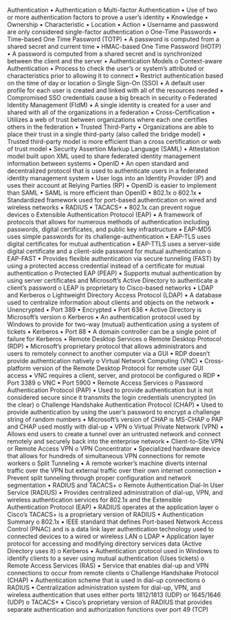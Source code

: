 <!-- ---
layout: post
title:  "CompTIA Security+ SY0-501 Study Notes - Phần B15: Authentication"
author: blackeye
categories: [ exam network, security, comptia, experience ]
image: assets/images/10.jpg
--- -->

Authentication
• Authentication
o Multi-factor Authentication
▪ Use of two or more authentication factors to prove a user’s identity
• Knowledge
• Ownership
• Characteristic
• Location
• Action
▪ Username and password are only considered single-factor authentication
o One-Time Passwords
▪ Time-based One Time Password (TOTP)
• A password is computed from a shared secret and current time
▪ HMAC-based One Time Password (HOTP)
• A password is computed from a shared secret and is synchronized
between the client and the server
• Authentication Models
o Context-aware Authentication
▪ Process to check the user’s or system’s attributed or characteristics prior
to allowing it to connect
▪ Restrict authentication based on the time of day or location
o Single Sign-On (SSO)
▪ A default user profile for each user is created and linked with all of the
resources needed
▪ Compromised SSO credentials cause a big breach in security
o Federated Identity Management (FIdM)
▪ A single identity is created for a user and shared with all of the
organizations in a federation
▪ Cross-Certification
• Utilizes a web of trust between organizations where each one
certifies others in the federation
▪ Trusted Third-Party
• Organizations are able to place their trust in a single third-party
(also called the bridge model)
• Trusted third-party model is more efficient than a cross
certification or web of trust model
▪ Security Assertion Markup Language (SAML)
• Attestation model built upon XML used to share federated
identity management information between systems
▪ OpenID
• An open standard and decentralized protocol that is used to
authenticate users in a federated identity management system
• User logs into an Identity Provider (IP) and uses their account at
Relying Parties (RP)
• OpenID is easier to implement than SAML
• SAML is more efficient than OpenID
• 802.1x
o 802.1x
▪ Standardized framework used for port-based authentication on wired
and wireless networks
▪ RADIUS
▪ TACACS+
▪ 802.1x can prevent rogue devices
o Extensible Authentication Protocol (EAP)
▪ A framework of protocols that allows for numerous methods of
authentication including passwords, digital certificates, and public key
infrastructure
▪ EAP-MD5 uses simple passwords for its challenge-authentication
▪ EAP-TLS uses digital certificates for mutual authentication
▪ EAP-TTLS uses a server-side digital certificate and a client-side password
for mutual authentication
o EAP-FAST
▪ Provides flexible authentication via secure tunneling (FAST) by using a
protected access credential instead of a certificate for mutual
authentication
o Protected EAP (PEAP)
▪ Supports mutual authentication by using server certificates and
Microsoft’s Active Directory to authenticate a client’s password
o LEAP is proprietary to Cisco-based networks
• LDAP and Kerberos
o Lightweight Directory Access Protocol (LDAP)
▪ A database used to centralize information about clients and objects on
the network
▪ Unencrypted
• Port 389
▪ Encrypted
• Port 636
▪ Active Directory is Microsoft’s version
o Kerberos
▪ An authentication protocol used by Windows to provide for two-way
(mutual) authentication using a system of tickets
▪ Kerberos
• Port 88
▪ A domain controller can be a single point of failure for Kerberos
• Remote Desktop Services
o Remote Desktop Protocol (RDP)
▪ Microsoft’s proprietary protocol that allows administrators and users to
remotely connect to another computer via a GUI
▪ RDP doesn’t provide authentication natively
o Virtual Network Computing (VNC)
▪ Cross-platform version of the Remote Desktop Protocol for remote user
GUI access
▪ VNC requires a client, server, and protocol be configured
o RDP
▪ Port 3389
o VNC
▪ Port 5900
• Remote Access Services
o Password Authentication Protocol (PAP)
▪ Used to provide authentication but is not considered secure since it
transmits the login credentials unencrypted (in the clear)
o Challenge Handshake Authentication Protocol (CHAP)
▪ Used to provide authentication by using the user’s password to encrypt a
challenge string of random numbers
▪ Microsoft’s version of CHAP is MS-CHAP
o PAP and CHAP used mostly with dial-up
• VPN
o Virtual Private Network (VPN)
▪ Allows end users to create a tunnel over an untrusted network and
connect remotely and securely back into the enterprise network
▪ Client-to-Site VPN or Remote Access VPN
o VPN Concentrator
▪ Specialized hardware device that allows for hundreds of simultaneous
VPN connections for remote workers
o Split Tunneling
▪ A remote worker’s machine diverts internal traffic over the VPN but
external traffic over their own internet connection
▪ Prevent split tunneling through proper configuration and network
segmentation
• RADIUS and TACACS+
o Remote Authentication Dial-In User Service (RADIUS)
▪ Provides centralized administration of dial-up, VPN, and wireless
authentication services for 802.1x and the Extensible Authentication
Protocol (EAP)
▪ RADIUS operates at the application layer
o Cisco’s TACACS+ is a proprietary version of RADIUS
• Authentication Summary
o 802.1x
▪ IEEE standard that defines Port-based Network Access Control (PNAC)
and is a data link layer authentication technology used to connected
devices to a wired or wireless LAN
o LDAP
▪ Application layer protocol for accessing and modifying directory services
data (Active Directory uses it)
o Kerberos
▪ Authentication protocol used in Windows to identify clients to a sever
using mutual authentication (Uses tickets)
o Remote Access Services (RAS)
▪ Service that enables dial-up and VPN connections to occur from remote
clients
o Challenge Handshake Protocol (CHAP)
▪ Authentication scheme that is used in dial-up connections
o RADIUS
▪ Centralization administration system for dial-up, VPN, and wireless
authentication that uses either ports 1812/1813 (UDP) or 1645/1646
(UDP)
o TACACS+
▪ Cisco’s proprietary version of RADIUS that provides separate
authentication and authorization functions over port 49 (TCP)
